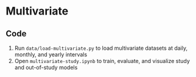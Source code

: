 # Multivariate

## Code
1. Run `data/load-multivariate.py` to load multivariate datasets at daily, monthly, and yearly intervals
2. Open `multivariate-study.ipynb` to train, evaluate, and visualize study and out-of-study models
